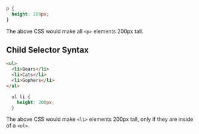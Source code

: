 
```css
p {
  height: 200px;
}
```

The above CSS would make all ` <p> ` elements 200px tall.

## Child Selector Syntax

```html
<ul>
  <li>Bears</li>
  <li>Cats</li>
  <li>Gophers</li>
</ul>
```


```css
  ul li {
    height: 200px;
  }
```

The above CSS would make ` <li> ` elements 200px tall, only if they are
inside of a ` <ul> `.

